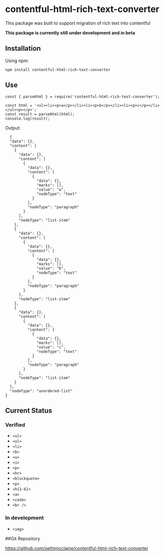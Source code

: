 # contentful-html-rich-text-converter

This package was built to support migration of rich text into contentful

**This package is currently still under development and in beta**

## Installation

Using npm:

`npm install contentful-html-rich-text-converter`

## Use

```
const { parseHtml } = require('contentful-html-rich-text-converter');

const html = '<ul><li><p>a</p></li><li><p>b</p></li><li><p>c</p></li></ul><p></p>';
const result = parseHtml(html);
console.log(result);
```

Output:

```
  {
  "data": {},
  "content": [
    {
      "data": {},
      "content": [
        {
          "data": {},
          "content": [
            {
              "data": {},
              "marks": [],
              "value": "a",
              "nodeType": "text"
            }
          ],
          "nodeType": "paragraph"
        }
      ],
      "nodeType": "list-item"
    },
    {
      "data": {},
      "content": [
        {
          "data": {},
          "content": [
            {
              "data": {},
              "marks": [],
              "value": "b",
              "nodeType": "text"
            }
          ],
          "nodeType": "paragraph"
        }
      ],
      "nodeType": "list-item"
    },
    {
      "data": {},
      "content": [
        {
          "data": {},
          "content": [
            {
              "data": {},
              "marks": [],
              "value": "c",
              "nodeType": "text"
            }
          ],
          "nodeType": "paragraph"
        }
      ],
      "nodeType": "list-item"
    }
  ],
  "nodeType": "unordered-list"
}
```

## Current Status

### Verified

-   `<ul>`
-   `<ol>`
-   `<li>`
-   `<b>`
-   `<u>`
-   `<i>`
-   `<p>`
-   `<hr>`
-   `<blockquote>`
-   `<p>`
-   `<h{1-6}>`
-   `<a>`
-   `<code>`
-   `<br />`

### In development

-   `<img>`

##Git Repository

https://github.com/sethimcclaine/contentful-html-rich-text-converter
